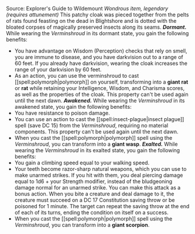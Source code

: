 Source: Explorer's Guide to Wildemount
*Wondrous item, legendary (requires attunement)*
This patchy cloak was pieced together from the pelts of rats found feasting on the dead in Blightshore and is dotted with the bloated corpses of magically preserved insects along its seams.
***Dormant.*** While wearing the *Verminshroud* in its dormant state, you gain the following benefits:
* You have advantage on Wisdom (Perception) checks that rely on smell, you are immune to disease, and you have darkvision out to a range of 60 feet. If you already have darkvision, wearing the cloak increases the range of your darkvision by 60 feet.
* As an action, you can use the verminshroud to cast [[spell:polymorph|polymorph]] on yourself, transforming into a **giant rat** or **rat** while retaining your Intelligence, Wisdom, and Charisma scores, as well as the properties of the cloak. This property can't be used again until the next dawn.
***Awakened.*** While wearing the *Verminshroud* in its awakened state, you gain the following benefits:
* You have resistance to poison damage.
* You can use an action to cast the [[spell:insect-plague|insect plague]] spell (save DC 15) from the *Verminshroud*, requiring no material components. This property can't be used again until the next dawn.
* When you cast the [[spell:polymorph|polymorph]] spell using the *Verminshroud*, you can transform into a **giant wasp**.
***Exalted.*** While wearing the *Verminshroud* in its exalted state, you gain the following benefits:
* You gain a climbing speed equal to your walking speed.
* Your teeth become razor-sharp natural weapons, which you can use to make unarmed strikes. If you hit with them, you deal piercing damage equal to 1d6 + your Strength modifier, instead of the bludgeoning damage normal for an unarmed strike. You can make this attack as a bonus action. When you bite a creature and deal damage to it, the creature must succeed on a DC 17 Constitution saving throw or be poisoned for 1 minute. The target can repeat the saving throw at the end of each of its turns, ending the condition on itself on a success.
* When you cast the [[spell:polymorph|polymorph]] spell using the *Verminshroud*, you can transform into a **giant scorpion**.